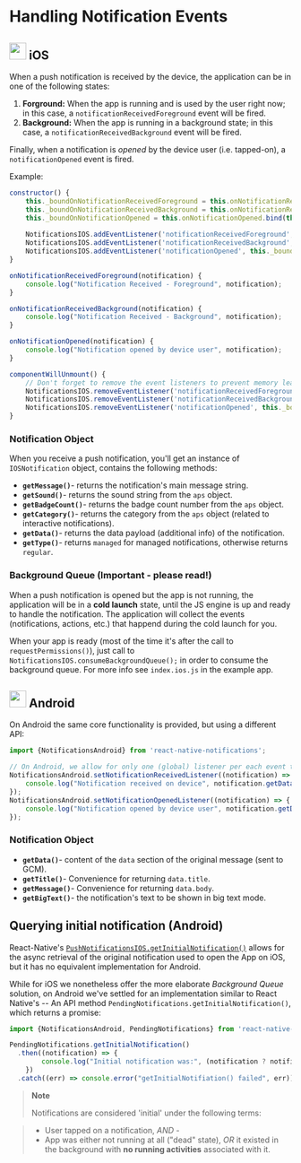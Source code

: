 
# Handling Notification Events

## <img src="https://upload.wikimedia.org/wikipedia/commons/thumb/f/fa/Apple_logo_black.svg/2000px-Apple_logo_black.svg.png" width=30/> iOS

When a push notification is received by the device, the application can be in one of the following states:

1. **Forground:** When the app is running and is used by the user right now; in this case, a `notificationReceivedForeground` event will be fired.
2. **Background:** When the app is running in a background state; in this case, a `notificationReceivedBackground` event will be fired.

Finally, when a notification is _opened_ by the device user (i.e. tapped-on), a `notificationOpened` event is fired.

Example:

```javascript
constructor() {
    this._boundOnNotificationReceivedForeground = this.onNotificationReceivedForeground.bind(this);
    this._boundOnNotificationReceivedBackground = this.onNotificationReceivedBackground.bind(this);
    this._boundOnNotificationOpened = this.onNotificationOpened.bind(this);
    
    NotificationsIOS.addEventListener('notificationReceivedForeground', this._boundOnNotificationReceivedForeground);
    NotificationsIOS.addEventListener('notificationReceivedBackground', this._boundOnNotificationReceivedBackground);
    NotificationsIOS.addEventListener('notificationOpened', this._boundOnNotificationOpened);
}

onNotificationReceivedForeground(notification) {
	console.log("Notification Received - Foreground", notification);
}

onNotificationReceivedBackground(notification) {
	console.log("Notification Received - Background", notification);
}

onNotificationOpened(notification) {
	console.log("Notification opened by device user", notification);
}

componentWillUnmount() {
	// Don't forget to remove the event listeners to prevent memory leaks!
	NotificationsIOS.removeEventListener('notificationReceivedForeground', this._boundOnNotificationReceivedForeground);
	NotificationsIOS.removeEventListener('notificationReceivedBackground', this._boundOnNotificationReceivedBackground);
	NotificationsIOS.removeEventListener('notificationOpened', this._boundOnNotificationOpened);
}
```

### Notification Object

When you receive a push notification, you'll get an instance of `IOSNotification` object, contains the following methods:

- **`getMessage()`**- returns the notification's main message string.
- **`getSound()`**- returns the sound string from the `aps` object.
- **`getBadgeCount()`**- returns the badge count number from the `aps` object.
- **`getCategory()`**- returns the category from the `aps` object (related to interactive notifications).
- **`getData()`**- returns the data payload (additional info) of the notification.
- **`getType()`**- returns `managed` for managed notifications, otherwise returns `regular`.

### Background Queue (Important - please read!)

When a push notification is opened but the app is not running, the application will be in a **cold launch** state, until the JS engine is up and ready to handle the notification.
The application will collect the events (notifications, actions, etc.) that happend during the cold launch for you. 

When your app is ready (most of the time it's after the call to `requestPermissions()`), just call to `NotificationsIOS.consumeBackgroundQueue();` in order to consume the background queue. For more info see `index.ios.js` in the example app.

## <img src="https://upload.wikimedia.org/wikipedia/commons/thumb/a/a0/APK_format_icon.png/768px-APK_format_icon.png" width=30/> Android

On Android the same core functionality is provided, but using a different API:

```javascript
import {NotificationsAndroid} from 'react-native-notifications';

// On Android, we allow for only one (global) listener per each event type.
NotificationsAndroid.setNotificationReceivedListener((notification) => {
	console.log("Notification received on device", notification.getData());
});
NotificationsAndroid.setNotificationOpenedListener((notification) => {
	console.log("Notification opened by device user", notification.getData());
});
```

### Notification Object

- **`getData()`**- content of the `data` section of the original message (sent to GCM).
- **`getTitle()`**- Convenience for returning `data.title`.
- **`getMessage()`**- Convenience for returning `data.body`.
- **`getBigText()`**- the notification's text to be shown in big text mode.


## Querying initial notification (Android)

React-Native's [`PushNotificationsIOS.getInitialNotification()`](https://facebook.github.io/react-native/docs/pushnotificationios.html#getinitialnotification) allows for the async retrieval of the original notification used to open the App on iOS, but it has no equivalent implementation for Android.

While for iOS we nonetheless offer the more elaborate _Background Queue_ solution, on Android we've settled for an implementation similar to React Native's -- An API method `PendingNotifications.getInitialNotification()`, which returns a promise:

```javascript
import {NotificationsAndroid, PendingNotifications} from 'react-native-notifications';

PendingNotifications.getInitialNotification()
  .then((notification) => {
  		console.log("Initial notification was:", (notification ? notification.getData() : 'N/A'));
	})  	
  .catch((err) => console.error("getInitialNotifiation() failed", err));

```

> **Note**
> 
> Notifications are considered 'initial' under the following terms:

> - User tapped on a notification, _AND_ -
> - App was either not running at all ("dead" state), _OR_ it existed in the background with **no running activities** associated with it.
